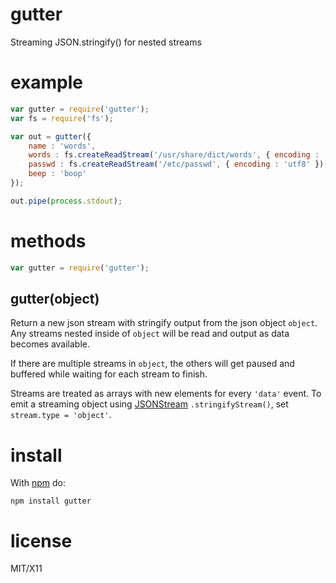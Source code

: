 gutter
======

Streaming JSON.stringify() for nested streams

example
=======

``` js
var gutter = require('gutter');
var fs = require('fs');

var out = gutter({
    name : 'words',
    words : fs.createReadStream('/usr/share/dict/words', { encoding : 'utf8' }),
    passwd : fs.createReadStream('/etc/passwd', { encoding : 'utf8' }),
    beep : 'boop'
});

out.pipe(process.stdout);
```

methods
=======

``` js
var gutter = require('gutter');
```

gutter(object)
--------------

Return a new json stream with stringify output from the json object `object`.
Any streams nested inside of `object` will be read and output as data becomes
available.

If there are multiple streams in `object`, the others will get paused and
buffered while waiting for each stream to finish.

Streams are treated as arrays with new elements for every `'data'` event.
To emit a streaming object using
[JSONStream](https://github.com/dominictarr/JSONStream)
`.stringifyStream()`, set `stream.type = 'object'`.

install
=======

With [npm](http://npmjs.org) do:

    npm install gutter

license
=======

MIT/X11
